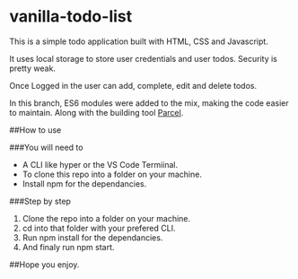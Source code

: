 # vanilla-todo-list

This is a simple todo application built with HTML, CSS and Javascript.

It uses local storage to store user credentials and user todos. Security is pretty weak.

Once Logged in the user can add, complete, edit and delete todos.

In this branch, ES6 modules were added to the mix, making the code easier to maintain. Along with the building tool [Parcel](https://parceljs.org/). 

##How to use

###You will need to

- A CLI like hyper or the VS Code Termiinal.
- To clone this repo into a folder on your machine.
- Install npm for the dependancies.

###Step by step

1. Clone the repo into a folder on your machine.
2. cd into that folder with your prefered CLI.
3. Run npm install for the dependancies.
4. And finaly run npm start.

##Hope you enjoy.
